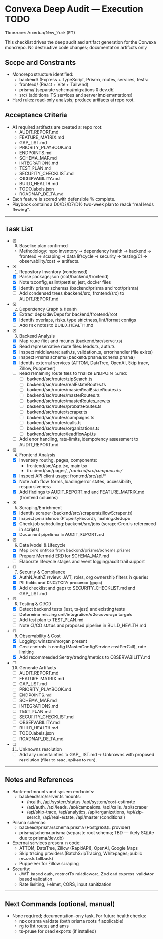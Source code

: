 # Convexa Deep Audit — Execution TODO

Timezone: America/New_York (ET)

This checklist drives the deep audit and artifact generation for the Convexa monorepo. No destructive code changes; documentation artifacts only.

## Scope and Constraints
- Monorepo structure identified:
  - backend/ (Express + TypeScript, Prisma, routes, services, tests)
  - frontend/ (React + Vite + Tailwind)
  - prisma/ (separate schema/migrations & dev.db)
  - src/ (additional TS services and server implementations)
- Hard rules: read-only analysis; produce artifacts at repo root.

## Acceptance Criteria
- All required artifacts are created at repo root:
  - AUDIT_REPORT.md
  - FEATURE_MATRIX.md
  - GAP_LIST.md
  - PRIORITY_PLAYBOOK.md
  - ENDPOINTS.md
  - SCHEMA_MAP.md
  - INTEGRATIONS.md
  - TEST_PLAN.md
  - SECURITY_CHECKLIST.md
  - OBSERVABILITY.md
  - BUILD_HEALTH.md
  - TODO.labels.json
  - ROADMAP_DELTA.md
- Each feature is scored with defensible % complete.
- Playbook contains a D0/D3/D7/D10 two-week plan to reach “real leads flowing”.

---

## Task List

- [x] 0. Baseline plan confirmed
  - Methodology: repo inventory → dependency health → backend → frontend → scraping → data lifecycle → security → testing/CI → observability/cost → artifacts.

- [x] 1. Repository Inventory (condensed)
  - [x] Parse package.json (root/backend/frontend)
  - [x] Note tsconfig, eslint/prettier, jest, docker files
  - [x] Identify prisma schemas (backend/prisma and root/prisma)
  - [ ] Add condensed trees (backend/src, frontend/src) to AUDIT_REPORT.md

- [x] 2. Dependency Graph & Health
  - [x] Extract deps/devDeps for backend/frontend/root
  - [x] Identify overlaps, risks, type strictness, lint/format configs
  - [ ] Add risk notes to BUILD_HEALTH.md

- [x] 3. Backend Analysis
  - [x] Map route files and mounts (backend/src/server.ts)
  - [x] Read representative route files: leads.ts, auth.ts
  - [x] Inspect middleware: auth.ts, validation.ts, error handler (file exists)
  - [x] Inspect Prisma schema (backend/prisma/schema.prisma)
  - [x] Identify external services (ATTOM, DataTree, OpenAI, Skip trace, Zillow, Puppeteer)
  - [ ] Read remaining route files to finalize ENDPOINTS.md:
    - [ ] backend/src/routes/zipSearch.ts
    - [ ] backend/src/routes/realEstateRoutes.ts
    - [ ] backend/src/routes/masterRealEstateRoutes.ts
    - [ ] backend/src/routes/masterRoutes.ts
    - [ ] backend/src/routes/masterRoutes_new.ts
    - [ ] backend/src/routes/probateRoutes.ts
    - [ ] backend/src/routes/scraper.ts
    - [ ] backend/src/routes/campaigns.ts
    - [ ] backend/src/routes/calls.ts
    - [ ] backend/src/routes/organizations.ts
    - [ ] backend/src/routes/leadflowApi.ts
  - [ ] Add error handling, rate-limits, idempotency assessment to AUDIT_REPORT.md

- [x] 4. Frontend Analysis
  - [x] Inventory routing, pages, components:
    - frontend/src/App.tsx, main.tsx
    - frontend/src/pages/*, frontend/src/components/*
  - [x] Inspect API client usage: frontend/src/api/*
  - [x] Note auth flow, forms, loading/error states, accessibility, responsiveness
  - [x] Add findings to AUDIT_REPORT.md and FEATURE_MATRIX.md (frontend columns)

- [x] 5. Scraping/Enrichment
  - [x] Identify scraper (backend/src/scrapers/zillowScraper.ts)
  - [x] Inspect persistence (PropertyRecord), hashing/dedupe
  - [x] Check job scheduling: backend/src/jobs (scraperCron.ts referenced in scripts)
  - [x] Document pipelines in AUDIT_REPORT.md

- [x] 6. Data Model & Lifecycle
  - [x] Map core entities from backend/prisma/schema.prisma
  - [x] Prepare Mermaid ERD for SCHEMA_MAP.md
  - [ ] Elaborate lifecycle stages and event logging/audit trail support

- [x] 7. Security & Compliance
  - [x] AuthN/AuthZ review: JWT, roles, org ownership filters in queries
  - [x] PII fields and DNC/TCPA presence (gaps)
  - [x] Add checklist and gaps to SECURITY_CHECKLIST.md and GAP_LIST.md

- [x] 8. Testing & CI/CD
  - [x] Detect backend tests (jest, ts-jest) and existing tests
  - [ ] Determine missing unit/integration/e2e coverage targets
  - [ ] Add test plan to TEST_PLAN.md
  - [ ] Note CI/CD status and proposed pipeline in BUILD_HEALTH.md

- [x] 9. Observability & Cost
  - [x] Logging: winston/morgan present
  - [x] Cost controls in config (MasterConfigService costPerCall), rate limiting
  - [x] Add recommended Sentry/tracing/metrics to OBSERVABILITY.md

- [ ] 10. Generate Artifacts
  - [ ] AUDIT_REPORT.md
  - [ ] FEATURE_MATRIX.md
  - [ ] GAP_LIST.md
  - [ ] PRIORITY_PLAYBOOK.md
  - [ ] ENDPOINTS.md
  - [ ] SCHEMA_MAP.md
  - [ ] INTEGRATIONS.md
  - [ ] TEST_PLAN.md
  - [ ] SECURITY_CHECKLIST.md
  - [ ] OBSERVABILITY.md
  - [ ] BUILD_HEALTH.md
  - [ ] TODO.labels.json
  - [ ] ROADMAP_DELTA.md

- [ ] 11. Unknowns resolution
  - [ ] Add any uncertainties to GAP_LIST.md → Unknowns with proposed resolution (files to read, spikes to run).

---

## Notes and References

- Back-end mounts and system endpoints:
  - backend/src/server.ts mounts:
    - /health, /api/system/status, /api/system/cost-estimate
    - /api/auth, /api/leads, /api/campaigns, /api/calls, /api/scraper
    - /api/skip-trace, /api/analytics, /api/organizations, /api/zip-search, /api/real-estate, /api/master (conditional)
- Prisma schemas:
  - backend/prisma/schema.prisma (PostgreSQL provider)
  - prisma/schema.prisma (separate root schema; TBD — likely SQLite due to prisma/dev.db)
- External services present in code:
  - ATTOM, DataTree, Zillow (RapidAPI), OpenAI, Google Maps
  - Skip tracing providers (BatchSkipTracing, Whitepages; public records fallback)
  - Puppeteer for Zillow scraping
- Security:
  - JWT-based auth, restrictTo middleware, Zod and express-validator-based validation
  - Rate limiting, Helmet, CORS, input sanitization

---

## Next Commands (optional, manual)
- None required; documentation-only task. For future health checks:
  - npx prisma validate (both prisma roots if applicable)
  - rg to list routes and anys
  - ts-prune for dead exports (if installed)

